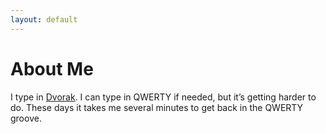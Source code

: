 ```yaml
---
layout: default
---
```


# About Me

I type in [Dvorak](https://en.wikipedia.org/wiki/Dvorak_Simplified_Keyboard). I
can type in QWERTY if needed, but it’s getting harder to do. These days it takes
me several minutes to get back in the QWERTY groove.
